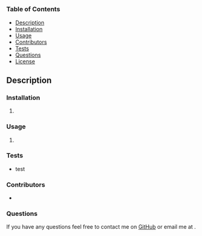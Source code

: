# 

### Table of Contents
* [Description](#description)
* [Installation](#installation)
* [Usage](#usage)
* [Contributors](#contributors) 
* [Tests](#tests)
* [Questions](#questions)
* [License](#license)

## Description ##

  

### Installation ###

1.  

### Usage

1. 

### Tests

* test


### Contributors

* [](https://github.com/undefined)

### Questions
If you have any questions feel free to contact me on [GitHub](https://github.com/) or email me at .
